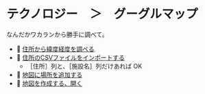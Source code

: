 # テクノロジー　＞　グーグルマップ

なんだかワカランから勝手に調べて。  

* 📖 [住所から緯度経度を調べる](https://www.geocoding.jp/)  
* 📖 [住所のCSVファイルをインポートする](https://diamond.jp/articles/-/308329?page=2)  
    * ［住所］列と、［施設名］列だけあれば OK
* 📖 [地図に場所を追加する](https://support.google.com/mymaps/answer/3024925?visit_id=638547570584051877-3548424712&p=lite_addplaces&rd=1)  
* 📖 [地図を作成する、開く](https://support.google.com/mymaps/answer/3024454?hl=ja&ref_topic=3188329&sjid=5259484013622023962-AP)  
